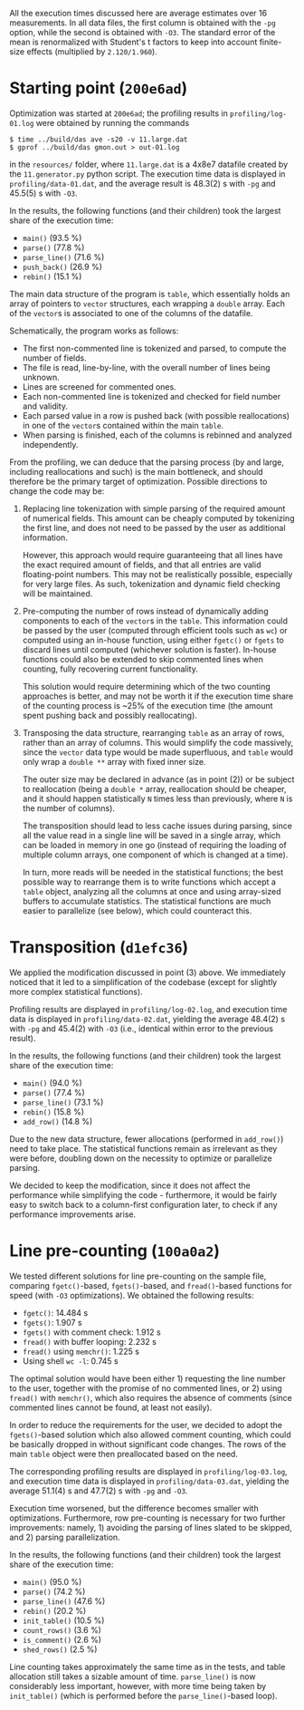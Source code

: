 All the execution times discussed here are average
estimates over 16 measurements. In all data files, the
first column is obtained with the `-pg` option, while
the second is obtained with `-O3`. The standard error of
the mean is renormalized with Student's t factors to
keep into account finite-size effects (multiplied by
`2.120/1.960`).




# Starting point (`200e6ad`)

Optimization was started at `200e6ad`; the profiling
results in `profiling/log-01.log` were obtained by
running the commands

```
$ time ../build/das ave -s20 -v 11.large.dat
$ gprof ../build/das gmon.out > out-01.log
```

in the `resources/` folder, where `11.large.dat` is a
4x8e7 datafile created by the `11.generator.py` python
script. The execution time data is displayed in
`profiling/data-01.dat`, and the average result is
48.3(2) s with `-pg` and 45.5(5) s with `-O3`.

In the results, the following functions (and their
children) took the largest share of the execution time:

- `main()` (93.5 %)
- `parse()` (77.8 %)
- `parse_line()` (71.6 %)
- `push_back()` (26.9 %)
- `rebin()` (15.1 %)

The main data structure of the program is `table`, which
essentially holds an array of pointers to `vector`
structures, each wrapping a `double` array. Each of the
`vector`s is associated to one of the columns of the
datafile.

Schematically, the program works as follows:

- The first non-commented line is tokenized and parsed,
  to compute the number of fields.
- The file is read, line-by-line, with the overall
  number of lines being unknown.
- Lines are screened for commented ones.
- Each non-commented line is tokenized and checked for
  field number and validity.
- Each parsed value in a row is pushed back (with
  possible reallocations) in one of the `vector`s
  contained within the main `table`.
- When parsing is finished, each of the columns is
  rebinned and analyzed independently.

From the profiling, we can deduce that the parsing
process (by and large, including reallocations and such)
is the main bottleneck, and should therefore be the
primary target of optimization. Possible directions to
change the code may be:

1. Replacing line tokenization with simple parsing of
   the required amount of numerical fields. This amount
   can be cheaply computed by tokenizing the first line,
   and does not need to be passed by the user as
   additional information.

   However, this approach would require guaranteeing
   that all lines have the exact required amount of
   fields, and that all entries are valid floating-point
   numbers. This may not be realistically possible,
   especially for very large files. As such,
   tokenization and dynamic field checking will be
   maintained.

2. Pre-computing the number of rows instead of
   dynamically adding components to each of the
   `vector`s in the `table`. This information could be
   passed by the user (computed through efficient tools
   such as `wc`) or computed using an in-house function,
   using either `fgetc()` or `fgets` to discard lines
   until computed (whichever solution is faster).
   In-house functions could also be extended to skip
   commented lines when counting, fully recovering
   current functionality.

   This solution would require determining which of the
   two counting approaches is better, and may not be
   worth it if the execution time share of the counting
   process is ~25% of the execution time (the amount
   spent pushing back and possibly reallocating).

3. Transposing the data structure, rearranging `table`
   as an array of rows, rather than an array of columns.
   This would simplify the code massively, since the
   `vector` data type would be made superfluous, and
   `table` would only wrap a `double **` array with
   fixed inner size.

   The outer size may be declared in advance (as in
   point (2)) or be subject to reallocation (being a
   `double *` array, reallocation should be cheaper, and
   it should happen statistically `N` times less than
   previously, where `N` is the number of columns).

   The transposition should lead to less cache issues
   during parsing, since all the value read in a single
   line will be saved in a single array, which can be
   loaded in memory in one go (instead of requiring the
   loading of multiple column arrays, one component of
   which is changed at a time).

   In turn, more reads will be needed in the statistical
   functions; the best possible way to rearrange them is
   to write functions which accept a `table` object,
   analyzing all the columns at once and using
   array-sized buffers to accumulate statistics. The
   statistical functions are much easier to parallelize
   (see below), which could counteract this.




# Transposition (`d1efc36`)

We applied the modification discussed in point (3)
above. We immediately noticed that it led to a
simplification of the codebase (except for slightly more
complex statistical functions).

Profiling results are displayed in
`profiling/log-02.log`, and execution time data is
displayed in `profiling/data-02.dat`, yielding the
average 48.4(2) s with `-pg` and 45.4(2) with `-O3`
(i.e., identical within error to the previous result).

In the results, the following functions (and their
children) took the largest share of the execution time:

- `main()` (94.0 %)
- `parse()` (77.4 %)
- `parse_line()` (73.1 %)
- `rebin()` (15.8 %)
- `add_row()` (14.8 %)

Due to the new data structure, fewer allocations
(performed in `add_row()`) need to take place. The
statistical functions remain as irrelevant as they were
before, doubling down on the necessity to optimize or
parallelize parsing.

We decided to keep the modification, since it does not
affect the performance while simplifying the code -
furthermore, it would be fairly easy to switch back to a
column-first configuration later, to check if any
performance improvements arise.




# Line pre-counting (`100a0a2`)

We tested different solutions for line pre-counting on
the sample file, comparing `fgetc()`-based,
`fgets()`-based, and `fread()`-based functions for speed
(with `-O3` optimizations). We obtained the following
results:

- `fgetc()`: 14.484 s
- `fgets()`: 1.907 s
- `fgets()` with comment check: 1.912 s
- `fread()` with buffer looping: 2.232 s
- `fread()` using `memchr()`: 1.225 s
- Using shell `wc -l`: 0.745 s

The optimal solution would have been either 1)
requesting the line number to the user, together with
the promise of no commented lines, or 2) using `fread()`
with `memchr()`, which also requires the absence of
comments (since commented lines cannot be found, at
least not easily).

In order to reduce the requirements for the user, we
decided to adopt the `fgets()`-based solution which also
allowed comment counting, which could be basically
dropped in without significant code changes. The rows of
the main `table` object were then preallocated based on
the need.

The corresponding profiling results are displayed in
`profiling/log-03.log`, and execution time data is
displayed in `profiling/data-03.dat`, yielding the
average 51.1(4) s and 47.7(2) s with `-pg` and `-O3`.

Execution time worsened, but the difference becomes
smaller with optimizations. Furthermore, row
pre-counting is necessary for two further improvements:
namely, 1) avoiding the parsing of lines slated to be
skipped, and 2) parsing parallelization.

In the results, the following functions (and their
children) took the largest share of the execution time:

- `main()` (95.0 %)
- `parse()` (74.2 %)
- `parse_line()` (47.6 %)
- `rebin()` (20.2 %)
- `init_table()` (10.5 %)
- `count_rows()` (3.6 %)
- `is_comment()` (2.6 %)
- `shed_rows()` (2.5 %)

Line counting takes approximately the same time as in
the tests, and table allocation still takes a sizable
amount of time. `parse_line()` is now considerably
less important, however, with more time being taken by
`init_table()` (which is performed before the
`parse_line()`-based loop).
